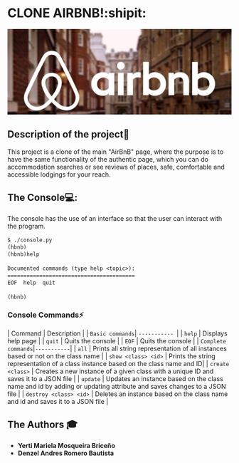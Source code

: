 # CLONE AIRBNB!:shipit:
![logo de mi proyecto](IMAGENES_CHULAS/airbnb.jpg)

## Description of the project💬

This project is a clone of the main "AirBnB" page, 
where the purpose is to have the same functionality of the authentic page,
which you can do accommodation searches or see reviews
of places, safe, comfortable and accessible lodgings for your reach.

## The Console💻:
The console has the use of an interface so that the user can interact with the program.
```
$ ./console.py
(hbnb)
(hbnb)help

Documented commands (type help <topic>):
========================================
EOF  help  quit

(hbnb)
```

### Console Commands⚡
| Command | Description |
| `Basic commands`| `----------- `|
| `help` | Displays help page |
| `quit` | Quits the console |
| `EOF` | Quits the console |
| `Complete commands`|` ----------- `|
| `all` | Prints all string representation of all instances based or not on the class name |
| `show <class> <id>` | Prints the string representation of a class instance based on the class name and ID|
| `create <class>` | Creates a new instance of a given class with a unique ID and saves it to a JSON file |
| `update` | Updates an instance based on the class name and id by adding or updating attribute and saves changes to a JSON file |
| `destroy <class> <id>` | Deletes an instance based on the class name and id and saves it to a JSON file |

## The Authors :mortar_board:

- **Yerti Mariela Mosqueira Briceño**
- **Denzel Andres Romero Bautista**                                   
